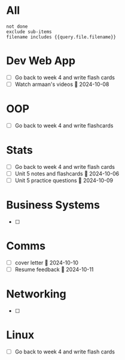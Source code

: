 # All
```tasks
not done
exclude sub-items
filename includes {{query.file.filename}}
```

# Dev Web App
- [ ] Go back to week 4 and write flash cards
- [ ] Watch armaan's videos 📅 2024-10-08 
# OOP
- [ ] Go back to week 4 and write flashcards
# Stats
- [ ] Go back to week 4 and write flash cards
- [ ] Unit 5 notes and flashcards 📅 2024-10-06 
- [ ] Unit 5 practice questions 📅 2024-10-09 
# Business Systems
- [ ] 
# Comms
- [ ] cover letter 📅 2024-10-10 
- [ ] Resume feedback 📅 2024-10-11 
# Networking
- [ ]
# Linux
- [ ] Go back to week 4 and write flash cards
